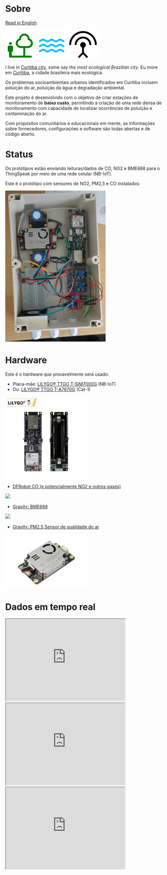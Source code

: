 # Sobre

[Read in English](https://dirceu-jr.github.io/anga/)

<img src="https://raw.githubusercontent.com/dirceu-jr/anga/master/readme_files/nature_people_FILL0_wght400_GRAD0_opsz48.svg" align="middle"> <img src="https://raw.githubusercontent.com/dirceu-jr/anga/master/readme_files/water_FILL0_wght400_GRAD0_opsz48.svg" align="middle"> <img src="https://raw.githubusercontent.com/dirceu-jr/anga/master/readme_files/antenna_FILL0_wght400_GRAD0_opsz48.svg" align="middle">

I live in [Curitiba city](https://en.wikipedia.org/wiki/Curitiba), some say _the most ecological Brazilian city_.
Eu more em [Curitiba](https://en.wikipedia.org/wiki/Curitiba), a cidade brasileira mais ecológica.

Os problemas socioambientais urbanos identificados em Curitiba incluem poluição do ar, poluição da água e degradação ambiental.

Este projeto é desenvolvido com o objetivo de criar estações de monitoramento de <strong>baixo custo</strong>, permitindo a criação de uma rede densa de monitoramento com capacidade de localizar ocorrências de poluição e contaminação do ar.

Com propósitos comunitários e educacionais em mente, as informações sobre fornecedores, configurações e software são todas abertas e de código aberto.

# Status

Os protótipos estão enviando leituras/dados de CO, NO2 e BME688 para o ThingSpeak por meio de uma rede celular (NB-IoT).

Este é o protótipo com sensores de NO2, PM2,5 e CO instalados:

<img width="320" src="https://raw.githubusercontent.com/dirceu-jr/anga/master/readme_files/1758142216272.jpg">

# Hardware

Este é o hardware que provavelmente será usado:

- Placa-mãe: [LILYGO® TTGO T-SIM7000G](https://pt.aliexpress.com/item/4000542688096.html) (NB-IoT)
- Ou: [LILYGO® TTGO T-A7670G](https://pt.aliexpress.com/item/1005003036514769.html) (Cat-1)

<img width="260" src="https://raw.githubusercontent.com/dirceu-jr/anga/master/readme_files/lilygo-t-sim7000g.webp">

- <a href="https://www.dfrobot.com/product-2508.html">DFRobot CO (e potencialmente NO2 e outros gases)</a>

<img width="260" src="https://raw.githubusercontent.com/dirceu-jr/anga/master/readme_files/co.avif">

- <a href="https://www.dfrobot.com/product-2871.html">Gravity: BME688</a>

<img width="260" src="https://raw.githubusercontent.com/dirceu-jr/anga/master/readme_files/BME688.avif">

- <a href="https://www.dfrobot.com/product-2439.html">Gravity: PM2.5 Sensor de qualidade do ar</a>

<img width="260" src="https://raw.githubusercontent.com/dirceu-jr/anga/master/readme_files/pm25.webp">

# Dados em tempo real

<iframe width="380" height="260" src="https://thingspeak.mathworks.com/channels/3022878/charts/1?results=60&title=CO&width=380"></iframe>

<iframe width="380" height="260" src="https://thingspeak.mathworks.com/channels/3022878/charts/2?results=60&title=NO2&width=380"></iframe>

<iframe width="380" height="260" src="https://thingspeak.mathworks.com/channels/3022878/charts/4?results=60&title=PM2.5&width=380"></iframe>
